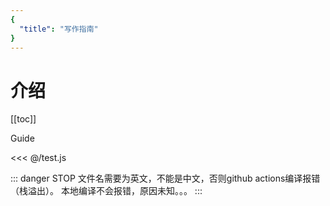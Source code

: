 ```yaml
---
{
  "title": "写作指南"
}
---
```


# 介绍

[[toc]]

Guide

<<< @/test.js

::: danger STOP
文件名需要为英文，不能是中文，否则github actions编译报错（栈溢出）。
本地编译不会报错，原因未知。。。
:::
